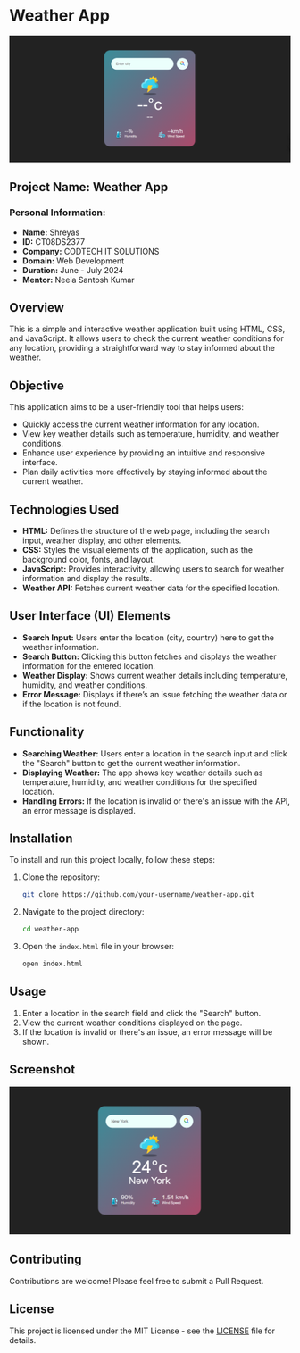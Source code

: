 # Weather App

![Weather App Screenshot](images/screenshot1.png)

## Project Name: Weather App

### Personal Information:
- **Name:** Shreyas
- **ID:** CT08DS2377
- **Company:** CODTECH IT SOLUTIONS
- **Domain:** Web Development
- **Duration:** June - July 2024
- **Mentor:** Neela Santosh Kumar

## Overview

This is a simple and interactive weather application built using HTML, CSS, and JavaScript. It allows users to check the current weather conditions for any location, providing a straightforward way to stay informed about the weather.

## Objective

This application aims to be a user-friendly tool that helps users:

- Quickly access the current weather information for any location.
- View key weather details such as temperature, humidity, and weather conditions.
- Enhance user experience by providing an intuitive and responsive interface.
- Plan daily activities more effectively by staying informed about the current weather.

## Technologies Used

- **HTML:** Defines the structure of the web page, including the search input, weather display, and other elements.
- **CSS:** Styles the visual elements of the application, such as the background color, fonts, and layout.
- **JavaScript:** Provides interactivity, allowing users to search for weather information and display the results.
- **Weather API:** Fetches current weather data for the specified location.

## User Interface (UI) Elements

- **Search Input:** Users enter the location (city, country) here to get the weather information.
- **Search Button:** Clicking this button fetches and displays the weather information for the entered location.
- **Weather Display:** Shows current weather details including temperature, humidity, and weather conditions.
- **Error Message:** Displays if there’s an issue fetching the weather data or if the location is not found.

## Functionality

- **Searching Weather:** Users enter a location in the search input and click the "Search" button to get the current weather information.
- **Displaying Weather:** The app shows key weather details such as temperature, humidity, and weather conditions for the specified location.
- **Handling Errors:** If the location is invalid or there's an issue with the API, an error message is displayed.

## Installation

To install and run this project locally, follow these steps:

1. Clone the repository:
    ```bash
    git clone https://github.com/your-username/weather-app.git
    ```

2. Navigate to the project directory:
    ```bash
    cd weather-app
    ```

3. Open the `index.html` file in your browser:
    ```bash
    open index.html
    ```

## Usage

1. Enter a location in the search field and click the "Search" button.
2. View the current weather conditions displayed on the page.
3. If the location is invalid or there's an issue, an error message will be shown.

## Screenshot

![Weather App Screenshot](images/screenshot2.png)

## Contributing

Contributions are welcome! Please feel free to submit a Pull Request.

## License

This project is licensed under the MIT License - see the [LICENSE](LICENSE) file for details.
